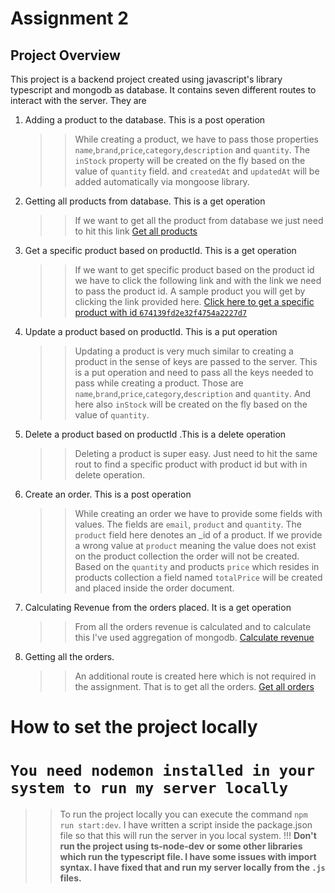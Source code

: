 # Assignment 2

## Project Overview

This project is a backend project created using javascript's library typescript and mongodb as database. It contains seven different routes to interact with the server. They are

1. Adding a product to the database. This is a post operation
   > > While creating a product, we have to pass those properties `name`,`brand`,`price`,`category`,`description` and `quantity`. The `inStock` property will be created on the fly based on the value of `quantity` field. and `createdAt` and `updatedAt` will be added automatically via mongoose library.
2. Getting all products from database. This is a get operation
   > > If we want to get all the product from database we just need to hit this link [Get all products](https://assignment2-chi-nine.vercel.app/api/products "Get all products")
3. Get a specific product based on productId. This is a get operation
   > > If we want to get specific product based on the product id we have to click the following link and with the link we need to pass the product id. A sample product you will get by clicking the link provided here. [Click here to get a specific product with id `674139fd2e32f4754a2227d7` ](https://assignment2-chi-nine.vercel.app/api/products/674139fd2e32f4754a2227d7)
4. Update a product based on productId. This is a put operation
   > > Updating a product is very much similar to creating a product in the sense of keys are passed to the server. This is a put operation and need to pass all the keys needed to pass while creating a product. Those are `name`,`brand`,`price`,`category`,`description` and `quantity`. And here also `inStock` will be created on the fly based on the value of `quantity`.
5. Delete a product based on productId .This is a delete operation
   > > Deleting a product is super easy. Just need to hit the same rout to find a specific product with product id but with in delete operation.
6. Create an order. This is a post operation
   > > While creating an order we have to provide some fields with values. The fields are `email`, `product` and `quantity`. The `product` field here denotes an \_id of a product. If we provide a wrong value at `product` meaning the value does not exist on the product collection the order will not be created. Based on the `quantity` and products `price` which resides in products collection a field named `totalPrice` will be created and placed inside the order document.
7. Calculating Revenue from the orders placed. It is a get operation
   > > From all the orders revenue is calculated and to calculate this I've used aggregation of mongodb. [Calculate revenue](https://assignment2-chi-nine.vercel.app/api/orders/revenue)
8. Getting all the orders.
   > > An additional route is created here which is not required in the assignment. That is to get all the orders. [Get all orders](https://assignment2-chi-nine.vercel.app/api/orders)

# How to set the project locally

# `You need nodemon installed in your system to run my server locally`

> > To run the project locally you can execute the command `npm run start:dev`. I have written a script inside the package.json file so that this will run the server in you local system.
> > !!! **Don't run the project using ts-node-dev or some other libraries which run the typescript file. I have some issues with import syntax. I have fixed that and run my server locally from the `.js` files.**
